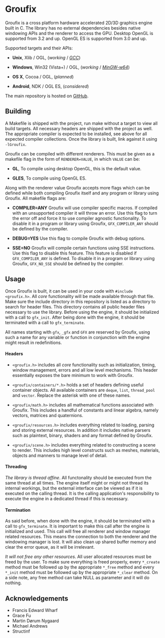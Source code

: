 # Groufix

Groufix is a cross platform hardware accelerated 2D/3D graphics engine built in C. The library has no external dependencies besides native windowing APIs and the renderer to access the GPU. Desktop OpenGL is supported from 3.2 and up. OpenGL ES is supported from 3.0 and up.

Supported targets and their APIs:

* __Unix__, Xlib / OGL, (_working_ / _[GCC](https://gcc.gnu.org/)_)

* __Windows__, Win32 (Vista+) / OGL, (_working_ / _[MinGW-w64](http://mingw-w64.sourceforge.net/)_)

* __OS X__, Cocoa / OGL, (_planned_)

* __Android__, NDK / OGL ES, (_considered_)

The main repository is hosted on [GitHub](https://github.com/Ckef/Groufix).


## Building

A Makefile is shipped with the project, run make without a target to view all build targets. All necessary headers are shipped with the project as well. The appropriate compiler is expected to be installed, see above for all expected compiler collections. Once the library is built, link against it using `-lGroufix`.

Groufix can be compiled with different renderers. This must be given as a makefile flag in the form of `RENDERER=VALUE`, in which `VALUE` can be:

* __GL__, To compile using desktop OpenGL, this is the default value.

* __GLES__, To compile using OpenGL ES.

Along with the renderer value Groufix accepts more flags which can be defined while both compiling Groufix itself and any program or library using Groufix. All makefile flags are:

* __COMPILER=ANY__ Groufix will use compiler specific macros. If compiled with an unsupported compiler it will throw an error. Use this flag to turn the error off and force it to use compiler agnostic functionality. To disable it in a program or library using Groufix, `GFX_COMPILER_ANY` should be defined by the compiler.

* __DEBUG=YES__ Use this flag to compile Groufix with debug options.

* __SSE=NO__ Groufix will compile certain functions using SSE instructions. Use this flag to disable this feature. This feature is disabled if `GFX_COMPILER_ANY` is defined. To disable it in a program or library using Groufix, `GFX_NO_SSE` should be defined by the compiler.


## Usage

Once Groufix is built, it can be used in your code with `#include <groufix.h>`. All _core_ functionality will be made available through that file. Make sure the include directory in this repository is listed as a directory to search for header files. This directory contains all public header files necessary to use the library. Before using the engine, it should be initialized with a call to `gfx_init`. After being done with the engine, it should be terminated with a call to `gfx_terminate`.

All names starting with `gfx`, `_gfx` and `GFX` are reserved by Groufix, using such a name for any variable or function in conjunction with the engine might result in redefinitions.


#### Headers

* `<groufix.h>` includes all _core_ functionality such as initialization, timing, window management, errors and all low level mechanisms. This header essentially exposes the bare minimum to work with Groufix.

* `<groufix/containers/*.h>` holds a set of headers defining useful container objects. All available containers are `deque`, `list`, `thread_pool` and `vector`. Replace the asterisk with one of these names.

* `<groufix/math.h>` includes all mathematical functions associated with Groufix. This includes a handful of constants and linear algebra, namely vectors, matrices and quaternions.

* `<groufix/resources.h>` includes everything related to loading, parsing and storing external resources. In addition it includes native parsers such as plaintext, binary, shaders and any format defined by Groufix.

* `<groufix/scene.h>` includes everything related to constructing a scene to render. This includes high level constructs such as meshes, materials, objects and manners to manage level of detail.


#### Threading

_The library is thread affine_. All functonality should be executed from the same thread at all times. The engine itself might or might not thread its internal workings, but the external interface can be viewed as if it is executed on the calling thread. It is the calling application's responsibility to execute the engine in a dedicated thread if this is necessary.


#### Termination

As said before, when done with the engine, it should be terminated with a call to `gfx_terminate`. It is important to make this call after the engine is initialized and used. This call will free all renderer and window manager related resources. This means the connection to both the renderer and the windowing manager is lost. It will also clean up shared buffer memory and clear the error queue, as it will be irrelevant.

_It will not free any other resources_. All user allocated resources must be freed by the user. To make sure everything is freed properly, every `*_create` method must be followed up by the appropriate `*_free` method and every `*_init` method must be followed up by the appropriate `*_clear` method. On a side note, any free method can take NULL as parameter and it will do nothing.


## Acknowledgements

* Francis Edward Wharf
* Grace Fu
* Martin Dørum Nygaard
* Michael Andrews
* Structinf
